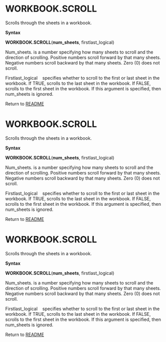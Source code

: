 # WORKBOOK.SCROLL

Scrolls through the sheets in a workbook.

**Syntax**

**WORKBOOK.SCROLL**(**num\_sheets**, firstlast\_logical)

Num\_sheets. is a number specifying how many sheets to scroll and the
direction of scrolling. Positive numbers scroll forward by that many
sheets. Negative numbers scroll backward by that many sheets. Zero (0)
does not scroll.

Firstlast\_logical&nbsp;&nbsp;&nbsp;&nbsp;specifies whether to scroll to
the first or last sheet in the workbook. If TRUE, scrolls to the last
sheet in the workbook. If FALSE, scrolls to the first sheet in the
workbook. If this argument is specified, then num\_sheets is ignored.



Return to [README](README.md#W)

# WORKBOOK.SCROLL

Scrolls through the sheets in a workbook.

**Syntax**

**WORKBOOK.SCROLL**(**num\_sheets**, firstlast\_logical)

Num\_sheets. is a number specifying how many sheets to scroll and the
direction of scrolling. Positive numbers scroll forward by that many
sheets. Negative numbers scroll backward by that many sheets. Zero (0)
does not scroll.

Firstlast\_logical&nbsp;&nbsp;&nbsp;&nbsp;specifies whether to scroll to
the first or last sheet in the workbook. If TRUE, scrolls to the last
sheet in the workbook. If FALSE, scrolls to the first sheet in the
workbook. If this argument is specified, then num\_sheets is ignored.



Return to [README](README.md#W)

# WORKBOOK.SCROLL

Scrolls through the sheets in a workbook.

**Syntax**

**WORKBOOK.SCROLL**(**num\_sheets**, firstlast\_logical)

Num\_sheets. is a number specifying how many sheets to scroll and the
direction of scrolling. Positive numbers scroll forward by that many
sheets. Negative numbers scroll backward by that many sheets. Zero (0)
does not scroll.

Firstlast\_logical&nbsp;&nbsp;&nbsp;&nbsp;specifies whether to scroll to
the first or last sheet in the workbook. If TRUE, scrolls to the last
sheet in the workbook. If FALSE, scrolls to the first sheet in the
workbook. If this argument is specified, then num\_sheets is ignored.



Return to [README](README.md#W)

